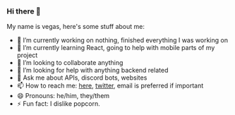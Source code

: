 ### Hi there 👋

My name is vegas, here's some stuff about me:

- 🔭 I’m currently working on nothing, finished everything I was working on
- 🌱 I’m currently learning React, going to help with mobile parts of my project
- 👯 I’m looking to collaborate anything
- 🤔 I’m looking for help with anything backend related
- 💬 Ask me about APIs, discord bots, websites
- 📫 How to reach me: [here](venirev3@gmail.com), [twitter](exhalebackupx), email is preferred if important
- 😄 Pronouns: he/him, they/them
- ⚡ Fun fact: I dislike popcorn.

